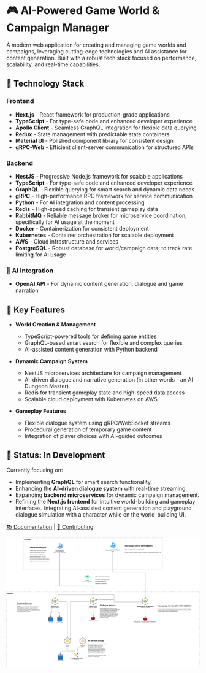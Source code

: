 # 🎮 AI-Powered Game World & Campaign Manager

A modern web application for creating and managing game worlds and campaigns, leveraging cutting-edge technologies and AI assistance for content generation. Built with a robust tech stack focused on performance, scalability, and real-time capabilities.

## 🚀 Technology Stack

### Frontend
- **Next.js** - React framework for production-grade applications
- **TypeScript** - For type-safe code and enhanced developer experience
- **Apollo Client** - Seamless GraphQL integration for flexible data querying
- **Redux** - State management with predictable state containers
- **Material UI** - Polished component library for consistent design
- **gRPC-Web** - Efficient client-server communication for structured APIs

### Backend
- **NestJS** - Progressive Node.js framework for scalable applications
- **TypeScript** - For type-safe code and enhanced developer experience
- **GraphQL** - Flexible querying for smart search and dynamic data needs
- **gRPC** - High-performance RPC framework for service communication
- **Python** - For AI integration and content processing
- **Redis** - High-speed caching for transient gameplay data
- **RabbitMQ** - Reliable message broker for microservice coordination, specifically for AI usage at the moment
- **Docker** - Containerization for consistent deployment
- **Kubernetes** - Container orchestration for scalable deployment
- **AWS** - Cloud infrastructure and services
- **PostgreSQL** - Robust database for world/campaign data; to track rate limiting for AI usage

### 🤖 AI Integration
- **OpenAI API** - For dynamic content generation, dialogue and game narration

## 🌟 Key Features

- **World Creation & Management**
  - TypeScript-powered tools for defining game entities
  - GraphQL-based smart search for flexible and complex queries
  - AI-assisted content generation with Python backend

- **Dynamic Campaign System**
  - NestJS microservices architecture for campaign management
  - AI-driven dialogue and narrative generation (in other words - an AI Dungeon Master)
  - Redis for transient gameplay state and high-speed data access
  - Scalable cloud deployment with Kubernetes on AWS

- **Gameplay Features**
  - Flexible dialogue system using gRPC/WebSocket streams
  - Procedural generation of temporary game content
  - Integration of player choices with AI-guided outcomes

## 📅 Status: In Development

Currently focusing on:
- Implementing **GraphQL** for smart search functionality.
- Enhancing the **AI-driven dialogue system** with real-time streaming.
- Expanding **backend microservices** for dynamic campaign management.
- Refining the **Next.js frontend** for intuitive world-building and gameplay interfaces. Integrating AI-assisted content generation and playground dialogue simulation with a character while on the world-building UI.

[📚 Documentation](./docs) | [🤝 Contributing](./CONTRIBUTING.md)


![Architecture Diagram](./architecture.drawio.png)
